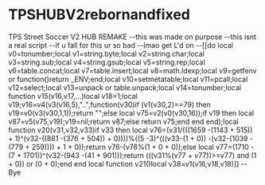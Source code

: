 # TPSHUBV2rebornandfixed
TPS Street Soccer V2 HUB REMAKE 
--this was made on purpose
--this isnt a real script
--if u fall for this ur so bad
--lmao get L'd on
--[[do local v0=tonumber;local v1=string.byte;local v2=string.char;local v3=string.sub;local v4=string.gsub;local v5=string.rep;local v6=table.concat;local v7=table.insert;local v8=math.ldexp;local v9=getfenv or function()return _ENV;end;local v10=setmetatable;local v11=pcall;local v12=select;local v13=unpack or table.unpack;local v14=tonumber;local function v15(v16,v17,...)local v18=1;local v19;v16=v4(v3(v16,5),"..",function(v30)if (v1(v30,2)==79) then v19=v0(v3(v30,1,1));return "";else local v75=v2(v0(v30,16));if v19 then local v87=v5(v75,v19);v19=nil;return v87;else return v75;end end end);local function v20(v31,v32,v33)if v33 then local v76=(v31/(((1659 -(1143 + 515)) + 1)^(v32-((881 -(376 + 504)) + 0))))%((5 -3)^(((v33-(1 + 0)) -(v32-(1039 -(779 + 259)))) + 1 + 0));return v76-(v76%(1 + 0 + 0));else local v77=(1710 -(7 + 1701))^(v32-(943 -(41 + 901)));return (((v31%(v77 + v77))>=v77) and (1 + 0)) or (0 + 0);end end local function v21()local v38=v1(v16,v18,v18)]]
--Bye
